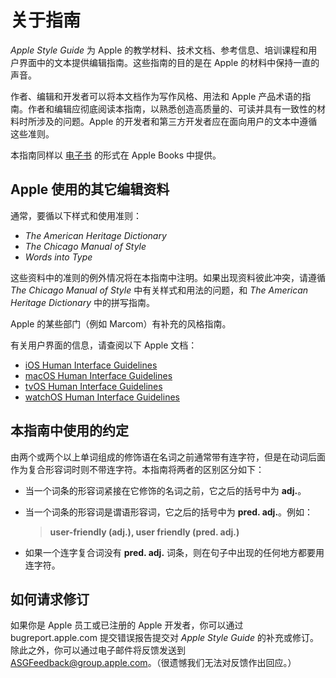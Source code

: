 # 关于指南

_Apple Style Guide_ 为 Apple 的教学材料、技术文档、参考信息、培训课程和用户界面中的文本提供编辑指南。这些指南的目的是在 Apple 的材料中保持一直的声音。

作者、编辑和开发者可以将本文档作为写作风格、用法和 Apple 产品术语的指南。作者和编辑应彻底阅读本指南，以熟悉创造高质量的、可读并具有一致性的材料时所涉及的问题。Apple 的开发者和第三方开发者应在面向用户的文本中遵循这些准则。

本指南同样以 [电子书](https://books.apple.com/us/book/id1161855204?ls=1) 的形式在 Apple Books 中提供。

## Apple 使用的其它编辑资料

通常，要循以下样式和使用准则：

* _The American Heritage Dictionary_
* _The Chicago Manual of Style_
* _Words into Type_

这些资料中的准则的例外情况将在本指南中注明。如果出现资料彼此冲突，请遵循 _The Chicago Manual of Style_ 中有关样式和用法的问题，和 _The American Heritage Dictionary_ 中的拼写指南。

Apple 的某些部门（例如 Marcom）有补充的风格指南。

有关用户界面的信息，请查阅以下 Apple 文档：

* [iOS Human Interface Guidelines](https://developer.apple.com/library/ios/#documentation/UserExperience/Conceptual/MobileHIG/Introduction/Introduction.html)
* [macOS Human Interface Guidelines](https://developer.apple.com/library/content/documentation/UserExperience/Conceptual/OSXHIGuidelines/index.html#/)
* [tvOS Human Interface Guidelines](https://developer.apple.com/tvos/human-interface-guidelines/)
* [watchOS Human Interface Guidelines](https://developer.apple.com/watch/human-interface-guidelines/)

## 本指南中使用的约定

由两个或两个以上单词组成的修饰语在名词之前通常带有连字符，但是在动词后面作为复合形容词时则不带连字符。本指南将两者的区别区分如下：

* 当一个词条的形容词紧接在它修饰的名词之前，它之后的括号中为 **adj.**。
* 当一个词条的形容词是谓语形容词，它之后的括号中为 **pred. adj.**。例如：

  > **user-friendly \(adj.\), user friendly \(pred. adj.\)**

* 如果一个连字复合词没有 **pred. adj.** 词条，则在句子中出现的任何地方都要用连字符。

## 如何请求修订

如果你是 Apple 员工或已注册的 Apple 开发者，你可以通过 bugreport.apple.com 提交错误报告提交对 _Apple Style Guide_ 的补充或修订。除此之外，你可以通过电子邮件将反馈发送到 ASGFeedback@group.apple.com。（很遗憾我们无法对反馈作出回应。）

